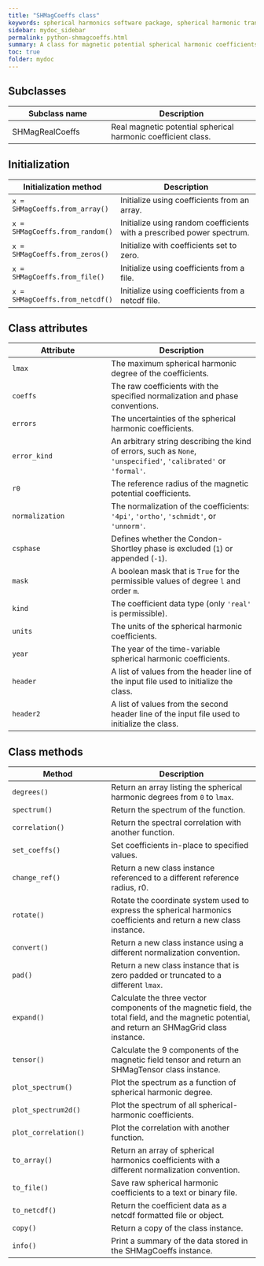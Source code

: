 ```yaml
---
title: "SHMagCoeffs class"
keywords: spherical harmonics software package, spherical harmonic transform, legendre functions, multitaper spectral analysis, fortran, Python, gravity, magnetic field
sidebar: mydoc_sidebar
permalink: python-shmagcoeffs.html
summary: A class for magnetic potential spherical harmonic coefficients.
toc: true
folder: mydoc
---
```


<style>
table:nth-of-type(n) {
    display:table;
    width:100%;
}
table:nth-of-type(n) th:nth-of-type(2) {
    width:60%;
}
</style>

## Subclasses

| Subclass name | Description |
| ------------- | ----------- |
| SHMagRealCoeffs | Real magnetic potential spherical harmonic coefficient class. |

## Initialization

| Initialization method | Description |
| --------------------- | ----------- |
| `x = SHMagCoeffs.from_array()` | Initialize using coefficients from an array. |
| `x = SHMagCoeffs.from_random()` | Initialize using random coefficients with a prescribed power spectrum. |
| `x = SHMagCoeffs.from_zeros()` | Initialize with coefficients set to zero. |
| `x = SHMagCoeffs.from_file()` | Initialize using coefficients from a file. |
| `x = SHMagCoeffs.from_netcdf()` | Initialize using coefficients from a netcdf file. |

## Class attributes

| Attribute | Description |
| --------- | ----------- |
| `lmax` | The maximum spherical harmonic degree of the coefficients. |
| `coeffs` | The raw coefficients with the specified normalization and phase conventions. |
| `errors` | The uncertainties of the spherical harmonic coefficients. |
| `error_kind` | An arbitrary string describing the kind of errors, such as `None`, `'unspecified'`, `'calibrated'` or `'formal'`. |
| `r0` | The reference radius of the magnetic potential coefficients. |
| `normalization` | The normalization of the coefficients: `'4pi'`, `'ortho'`, `'schmidt'`, or `'unnorm'`.|
| `csphase` | Defines whether the Condon-Shortley phase is excluded (`1`) or appended (`-1`). |
| `mask` | A boolean mask that is `True` for the permissible values of degree `l` and order `m`. |
| `kind` | The coefficient data type (only `'real'` is permissible). |
| `units` | The units of the spherical harmonic coefficients. |
| `year` | The year of the time-variable spherical harmonic coefficients. |
| `header` | A list of values from the header line of the input file used to initialize the class. |
| `header2` | A list of values from the second header line of the input file used to initialize the class. |

## Class methods

| Method | Description |
| ------ | ----------- |
| `degrees()` | Return an array listing the spherical harmonic degrees from `0` to `lmax`. |
| `spectrum()` | Return the spectrum of the function. |
| `correlation()` | Return the spectral correlation with another function. |
| `set_coeffs()` | Set coefficients in-place to specified values.|
| `change_ref()` | Return a new class instance referenced to a different reference radius, r0. |
| `rotate()` | Rotate the coordinate system used to express the spherical harmonics coefficients and return a new class instance.|
| `convert()` | Return a new class instance using a different normalization convention. |
| `pad()` | Return a new class instance that is zero padded or truncated to a different `lmax`. |
| `expand()` | Calculate the three vector components of the magnetic field, the total field, and the magnetic potential, and return an SHMagGrid class instance. |
| `tensor()` | Calculate the 9 components of the magnetic field tensor and return an SHMagTensor class instance. |
| `plot_spectrum()` | Plot the spectrum as a function of spherical harmonic degree. |
| `plot_spectrum2d()` | Plot the spectrum of all spherical-harmonic coefficients. |
| `plot_correlation()` | Plot the correlation with another function. |
| `to_array()` | Return an array of spherical harmonics coefficients with a different normalization convention. |
| `to_file()` | Save raw spherical harmonic coefficients to a text or binary file. |
| `to_netcdf()` | Return the coefficient data as a netcdf formatted file or object. |
| `copy()` | Return a copy of the class instance. |
| `info()` | Print a summary of the data stored in the SHMagCoeffs instance.|
